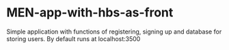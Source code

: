 # MEN-app-with-hbs-as-front
Simple application with functions of registering, signing up and database for storing users.
By default runs at localhost:3500
